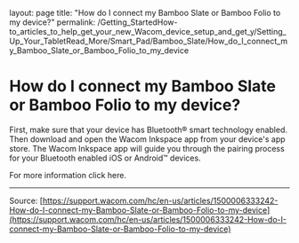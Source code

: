 layout: page
title: "How do I connect my Bamboo Slate or Bamboo Folio to my device?"
permalink: /Getting_StartedHow-to_articles_to_help_get_your_new_Wacom_device_setup_and_get_y/Setting_Up_Your_TabletRead_More/Smart_Pad/Bamboo_Slate/How_do_I_connect_my_Bamboo_Slate_or_Bamboo_Folio_to_my_device

# How do I connect my Bamboo Slate or Bamboo Folio to my device?

First, make sure that your device has Bluetooth® smart technology enabled. Then download and open the Wacom Inkspace app from your device's app store. The Wacom Inkspace app will guide you through the pairing process for your Bluetooth enabled iOS or Android™ devices.


For more information click here.

---
Source: [https://support.wacom.com/hc/en-us/articles/1500006333242-How-do-I-connect-my-Bamboo-Slate-or-Bamboo-Folio-to-my-device](https://support.wacom.com/hc/en-us/articles/1500006333242-How-do-I-connect-my-Bamboo-Slate-or-Bamboo-Folio-to-my-device)
